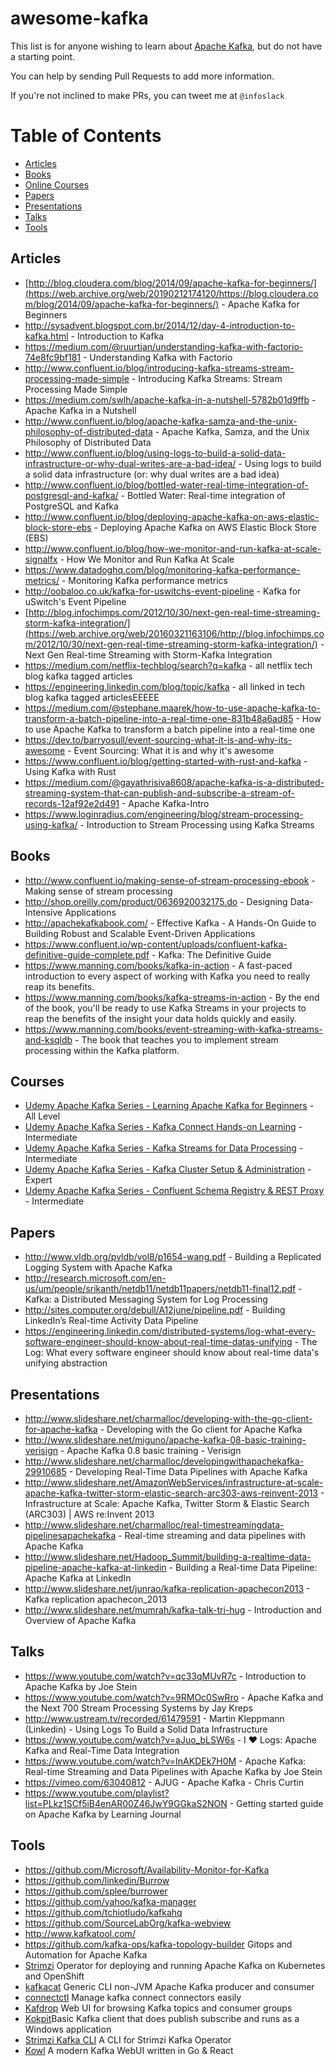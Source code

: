 # awesome-kafka

This list is for anyone wishing to learn about [Apache Kafka](http://kafka.apache.org/), but do not have a starting point.

You can help by sending Pull Requests to add more information.

If you're not inclined to make PRs, you can tweet me at `@infoslack`

# Table of Contents

- [Articles](#articles)
- [Books](#books)
- [Online Courses](#courses)
- [Papers](#papers)
- [Presentations](#presentations)
- [Talks](#talks)
- [Tools](#tools)

## Articles

- [http://blog.cloudera.com/blog/2014/09/apache-kafka-for-beginners/](https://web.archive.org/web/20190212174120/https://blog.cloudera.com/blog/2014/09/apache-kafka-for-beginners/) - Apache Kafka for Beginners
- http://sysadvent.blogspot.com.br/2014/12/day-4-introduction-to-kafka.html - Introduction to Kafka
- https://medium.com/@ruurtjan/understanding-kafka-with-factorio-74e8fc9bf181 - Understanding Kafka with Factorio
- http://www.confluent.io/blog/introducing-kafka-streams-stream-processing-made-simple - Introducing Kafka Streams: Stream Processing Made Simple
- https://medium.com/swlh/apache-kafka-in-a-nutshell-5782b01d9ffb - Apache Kafka in a Nutshell
- http://www.confluent.io/blog/apache-kafka-samza-and-the-unix-philosophy-of-distributed-data - Apache Kafka, Samza, and the Unix Philosophy of Distributed Data
- http://www.confluent.io/blog/using-logs-to-build-a-solid-data-infrastructure-or-why-dual-writes-are-a-bad-idea/ - Using logs to build a solid data infrastructure (or: why dual writes are a bad idea)
- http://www.confluent.io/blog/bottled-water-real-time-integration-of-postgresql-and-kafka/ - Bottled Water: Real-time integration of PostgreSQL and Kafka
- http://www.confluent.io/blog/deploying-apache-kafka-on-aws-elastic-block-store-ebs - Deploying Apache Kafka on AWS Elastic Block Store (EBS)
- http://www.confluent.io/blog/how-we-monitor-and-run-kafka-at-scale-signalfx - How We Monitor and Run Kafka At Scale
- https://www.datadoghq.com/blog/monitoring-kafka-performance-metrics/ - Monitoring Kafka performance metrics
- http://oobaloo.co.uk/kafka-for-uswitchs-event-pipeline - Kafka for uSwitch's Event Pipeline
- [http://blog.infochimps.com/2012/10/30/next-gen-real-time-streaming-storm-kafka-integration/](https://web.archive.org/web/20160321163106/http://blog.infochimps.com/2012/10/30/next-gen-real-time-streaming-storm-kafka-integration/) - Next Gen Real-time Streaming with Storm-Kafka Integration
- https://medium.com/netflix-techblog/search?q=kafka - all netflix tech blog kafka tagged articles
- https://engineering.linkedin.com/blog/topic/kafka - all linked in tech blog kafka tagged articlesEEEEE
- https://medium.com/@stephane.maarek/how-to-use-apache-kafka-to-transform-a-batch-pipeline-into-a-real-time-one-831b48a6ad85 - How to use Apache Kafka to transform a batch pipeline into a real-time one
- https://dev.to/barryosull/event-sourcing-what-it-is-and-why-its-awesome - Event Sourcing: What it is and why it's awesome
- https://www.confluent.io/blog/getting-started-with-rust-and-kafka - Using Kafka with Rust
- https://medium.com/@gayathrisiva8608/apache-kafka-is-a-distributed-streaming-system-that-can-publish-and-subscribe-a-stream-of-records-12af92e2d491 - Apache Kafka-Intro
- https://www.loginradius.com/engineering/blog/stream-processing-using-kafka/ - Introduction to Stream Processing using Kafka Streams

## Books

- http://www.confluent.io/making-sense-of-stream-processing-ebook - Making sense of stream processing
- http://shop.oreilly.com/product/0636920032175.do - Designing Data-Intensive Applications
- http://apachekafkabook.com/ - Effective Kafka - A Hands-On Guide to Building Robust and Scalable Event-Driven Applications
- https://www.confluent.io/wp-content/uploads/confluent-kafka-definitive-guide-complete.pdf - Kafka: The Definitive Guide
- https://www.manning.com/books/kafka-in-action - A fast-paced introduction to every aspect of working with Kafka you need to really reap its benefits.
- https://www.manning.com/books/kafka-streams-in-action - By the end of the book, you'll be ready to use Kafka Streams in your projects to reap the benefits of the insight your data holds quickly and easily.
- https://www.manning.com/books/event-streaming-with-kafka-streams-and-ksqldb - The book that teaches you to implement stream processing within the Kafka platform.

## Courses

- [Udemy Apache Kafka Series - Learning Apache Kafka for Beginners](https://goo.gl/GaCKQN) - All Level
- [Udemy Apache Kafka Series - Kafka Connect Hands-on Learning](https://goo.gl/wLLLY9) - Intermediate
- [Udemy Apache Kafka Series - Kafka Streams for Data Processing](https://goo.gl/bro314) - Intermediate
- [Udemy Apache Kafka Series - Kafka Cluster Setup & Administration](https://goo.gl/1uYAuU) - Expert
- [Udemy Apache Kafka Series - Confluent Schema Registry & REST Proxy](https://goo.gl/XgWcVz) - Intermediate

## Papers

- http://www.vldb.org/pvldb/vol8/p1654-wang.pdf - Building a Replicated Logging System with Apache Kafka
- http://research.microsoft.com/en-us/um/people/srikanth/netdb11/netdb11papers/netdb11-final12.pdf - Kafka: a Distributed Messaging System for Log Processing
- http://sites.computer.org/debull/A12june/pipeline.pdf - Building LinkedIn’s Real-time Activity Data Pipeline
- https://engineering.linkedin.com/distributed-systems/log-what-every-software-engineer-should-know-about-real-time-datas-unifying - The Log: What every software engineer should know about real-time data's unifying abstraction

## Presentations

- http://www.slideshare.net/charmalloc/developing-with-the-go-client-for-apache-kafka - Developing with the Go client for Apache Kafka
- http://www.slideshare.net/miguno/apache-kafka-08-basic-training-verisign - Apache Kafka 0.8 basic training - Verisign
- http://www.slideshare.net/charmalloc/developingwithapachekafka-29910685 - Developing Real-Time Data Pipelines with Apache Kafka
- http://www.slideshare.net/AmazonWebServices/infrastructure-at-scale-apache-kafka-twitter-storm-elastic-search-arc303-aws-reinvent-2013 - Infrastructure at Scale: Apache Kafka, Twitter Storm & Elastic Search (ARC303) | AWS re:Invent 2013
- http://www.slideshare.net/charmalloc/real-timestreamingdata-pipelinesapachekafka - Real-time streaming and data pipelines with Apache Kafka
- http://www.slideshare.net/Hadoop_Summit/building-a-realtime-data-pipeline-apache-kafka-at-linkedin - Building a Real-time Data Pipeline: Apache Kafka at LinkedIn
- http://www.slideshare.net/junrao/kafka-replication-apachecon2013 - Kafka replication apachecon_2013
- http://www.slideshare.net/mumrah/kafka-talk-tri-hug - Introduction and Overview of Apache Kafka

## Talks

- https://www.youtube.com/watch?v=qc33qMUvR7c - Introduction to Apache Kafka by Joe Stein
- https://www.youtube.com/watch?v=9RMOc0SwRro - Apache Kafka and the Next 700 Stream Processing Systems by Jay Kreps
- http://www.ustream.tv/recorded/61479591 - Martin Kleppmann (Linkedin) - Using Logs To Build a Solid Data Infrastructure
- https://www.youtube.com/watch?v=aJuo_bLSW6s - I ♥ Logs: Apache Kafka and Real-Time Data Integration
- https://www.youtube.com/watch?v=InAKDEk7H0M - Apache Kafka: Real-time Streaming and Data Pipelines with Apache Kafka by Joe Stein
- https://vimeo.com/63040812 - AJUG - Apache Kafka - Chris Curtin
- https://www.youtube.com/playlist?list=PLkz1SCf5iB4enAR00Z46JwY9GGkaS2NON - Getting started guide on Apache Kafka by Learning Journal

## Tools

- https://github.com/Microsoft/Availability-Monitor-for-Kafka
- https://github.com/linkedin/Burrow
- https://github.com/splee/burrower
- https://github.com/yahoo/kafka-manager
- https://github.com/tchiotludo/kafkahq
- https://github.com/SourceLabOrg/kafka-webview
- http://www.kafkatool.com/
- https://github.com/kafka-ops/kafka-topology-builder Gitops and Automation for Apache Kafka
- [Strimzi](https://github.com/strimzi/strimzi-kafka-operator) Operator for deploying and running Apache Kafka on Kubernetes and OpenShift
- [kafkacat](https://github.com/edenhill/kafkacat) Generic CLI non-JVM Apache Kafka producer and consumer
- [connectctl](https://github.com/90poe/connectctl) Manage kafka connect connectors easily
- [Kafdrop](https://github.com/obsidiandynamics/kafdrop) Web UI for browsing Kafka topics and consumer groups
- [Kokpit](https://github.com/daneshzaki/kokpit)Basic Kafka client that does publish subscribe and runs as a Windows application
- [Strimzi Kafka CLI](https://github.com/systemcraftsman/strimzi-kafka-cli) A CLI for Strimzi Kafka Operator
- [Kowl](https://github.com/cloudhut/kowl) A modern Kafka WebUI written in Go & React
